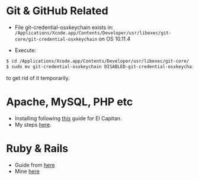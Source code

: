 # Git & GitHub Related

* File git-credential-osxkeychain exists in:
  `/Applications/Xcode.app/Contents/Developer/usr/libexec/git-core/git-credential-osxkeychain` on OS 10.11.4

* Execute:
 ```bash
 $ cd /Applications/Xcode.app/Contents/Developer/usr/libexec/git-core/
 $ sudo mv git-credential-osxkeychain DISABLED-git-credential-osxkeychain
 ```
 to get rid of it temporarily.

# Apache, MySQL, PHP etc
 
* Installing following [this](http://jason.pureconcepts.net/2015/10/install-apache-php-mysql-mac-os-x-el-capitan) guide for El Capitan.
* My steps [here](https://github.com/rheaditi/cognizance/blob/master/mac-related/Manual-AMP.md).


# Ruby & Rails

* Guide from [here](http://railsapps.github.io/installrubyonrails-mac.html)
* Mine [here](https://github.com/rheaditi/cognizance/blob/master/mac-related/Ruby-Rails.md)

